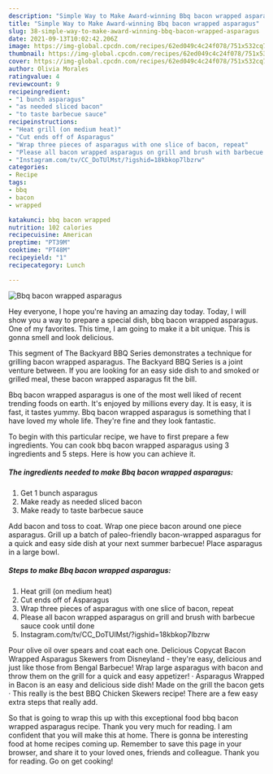```yaml
---
description: "Simple Way to Make Award-winning Bbq bacon wrapped asparagus"
title: "Simple Way to Make Award-winning Bbq bacon wrapped asparagus"
slug: 38-simple-way-to-make-award-winning-bbq-bacon-wrapped-asparagus
date: 2021-09-13T10:02:42.206Z
image: https://img-global.cpcdn.com/recipes/62ed049c4c24f078/751x532cq70/bbq-bacon-wrapped-asparagus-recipe-main-photo.jpg
thumbnail: https://img-global.cpcdn.com/recipes/62ed049c4c24f078/751x532cq70/bbq-bacon-wrapped-asparagus-recipe-main-photo.jpg
cover: https://img-global.cpcdn.com/recipes/62ed049c4c24f078/751x532cq70/bbq-bacon-wrapped-asparagus-recipe-main-photo.jpg
author: Olivia Morales
ratingvalue: 4
reviewcount: 9
recipeingredient:
- "1 bunch asparagus"
- "as needed sliced bacon"
- "to taste barbecue sauce"
recipeinstructions:
- "Heat grill (on medium heat)"
- "Cut ends off of Asparagus"
- "Wrap three pieces of asparagus with one slice of bacon, repeat"
- "Please all bacon wrapped asparagus on grill and brush with barbecue sauce cook until done"
- "Instagram.com/tv/CC_DoTUlMst/?igshid=18kbkop7lbzrw"
categories:
- Recipe
tags:
- bbq
- bacon
- wrapped

katakunci: bbq bacon wrapped 
nutrition: 102 calories
recipecuisine: American
preptime: "PT39M"
cooktime: "PT48M"
recipeyield: "1"
recipecategory: Lunch

---
```



![Bbq bacon wrapped asparagus](https://img-global.cpcdn.com/recipes/62ed049c4c24f078/751x532cq70/bbq-bacon-wrapped-asparagus-recipe-main-photo.jpg)

Hey everyone, I hope you're having an amazing day today. Today, I will show you a way to prepare a special dish, bbq bacon wrapped asparagus. One of my favorites. This time, I am going to make it a bit unique. This is gonna smell and look delicious.

This segment of The Backyard BBQ Series demonstrates a technique for grilling bacon wrapped asparagus. The Backyard BBQ Series is a joint venture between. If you are looking for an easy side dish to and smoked or grilled meal, these bacon wrapped asparagus fit the bill.

Bbq bacon wrapped asparagus is one of the most well liked of recent trending foods on earth. It's enjoyed by millions every day. It is easy, it is fast, it tastes yummy. Bbq bacon wrapped asparagus is something that I have loved my whole life. They're fine and they look fantastic.


To begin with this particular recipe, we have to first prepare a few ingredients. You can cook bbq bacon wrapped asparagus using 3 ingredients and 5 steps. Here is how you can achieve it.

<!--inarticleads1-->

##### The ingredients needed to make Bbq bacon wrapped asparagus:

1. Get 1 bunch asparagus
1. Make ready as needed sliced bacon
1. Make ready to taste barbecue sauce


Add bacon and toss to coat. Wrap one piece bacon around one piece asparagus. Grill up a batch of paleo-friendly bacon-wrapped asparagus for a quick and easy side dish at your next summer barbecue! Place asparagus in a large bowl. 

<!--inarticleads2-->

##### Steps to make Bbq bacon wrapped asparagus:

1. Heat grill (on medium heat)
1. Cut ends off of Asparagus
1. Wrap three pieces of asparagus with one slice of bacon, repeat
1. Please all bacon wrapped asparagus on grill and brush with barbecue sauce cook until done
1. Instagram.com/tv/CC_DoTUlMst/?igshid=18kbkop7lbzrw


Pour olive oil over spears and coat each one. Delicious Copycat Bacon Wrapped Asparagus Skewers from Disneyland - they&#39;re easy, delicious and just like those from Bengal Barbecue! Wrap large asparagus with bacon and throw them on the grill for a quick and easy appetizer! · Asparagus Wrapped in Bacon is an easy and delicious side dish! Made on the grill the bacon gets · This really is the best BBQ Chicken Skewers recipe! There are a few easy extra steps that really add. 

So that is going to wrap this up with this exceptional food bbq bacon wrapped asparagus recipe. Thank you very much for reading. I am confident that you will make this at home. There is gonna be interesting food at home recipes coming up. Remember to save this page in your browser, and share it to your loved ones, friends and colleague. Thank you for reading. Go on get cooking!
